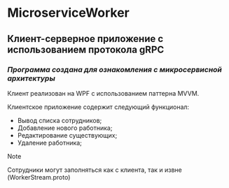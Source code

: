 # MicroserviceWorker
## Клиент-серверное приложение с использованием протокола gRPC
### *Программа создана для ознакомления с микросервисной архитектуры*

Клиент реализован на WPF с использованием паттерна MVVM.

Клиентское приложение содержит следующий функционал:
* Вывод списка сотрудников;
* Добавление нового работника;
* Редактирование существующих;
* Удаление работника;

> [!NOTE]
> Сотрудники могут заполняться как с клиента, так и извне (WorkerStream.proto)


  

